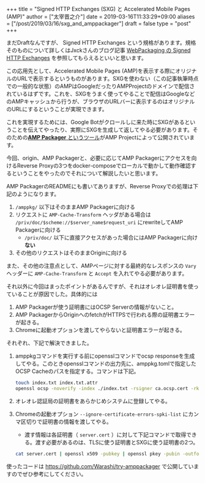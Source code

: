 +++
title = "Signed HTTP Exchanges (SXG) と Accelerated Mobile Pages (AMP)"
author = ["太宰晋之介"]
date = 2019-03-16T11:33:29+09:00
aliases = ["/post/2019/03/16/sxg_and_amppackager"]
draft = false
type = "post"
+++

まだDraftなんですが、 Signed HTTP Exchanges という規格があります。規格そのものについて詳しくはJxckさんのブログ記事 [WebPackaging の Signed HTTP Exchanges](https://blog.jxck.io/entries/2018-12-01/signed-http-exchanges.html) を参照してもらえるといいと思います。

この応用先として、Accelerated Mobile Pages (AMP)を表示する際にオリジナルのURLで表示するというものがあります。SXGを使わない（この記事執筆時点での一般的な状態）のAMPはGoogleだったりAMPProjectのドメインで配信されているはずです。これを、SXGをうまく使ってやることで配信はGoogleなどのAMPキャッシュから行うが、ブラウザのURLバーに表示するのはオリジナルのURLにするということが実現できます。

これを実現するためには、Google Botがクロールしに来た時にSXGがあるということを伝えてやったり、実際にSXGを生成して返してやる必要があります。そのための[**AMP Packager** というツール](https://github.com/ampproject/amppackager)がAMP Projectによって公開されています。

今回、origin、AMP Packagerと、必要に応じてAMP Packagerにアクセスを向けるReverse Proxyの3つをdocker-composeでローカルで動かして動作確認するということをやったのでそれについて解説したいと思います。

AMP PackagerのREADMEにも書いてありますが、Reverse Proxyでの処理は下記のようになります。

1.  `/amppkg/` 以下はそのままAMP Packagerに向ける
2.  リクエストに `AMP-Cache-Transform` ヘッダがある場合は `/priv/doc/$scheme://$server_name$request_uri` にrewriteしてAMP Packagerに向ける
    -   `/priv/doc/` 以下に直接アクセスがあった場合にはAMP Packagerに向け **ない**
3.  その他のリクエストはそのままOriginに向ける

また、その他の注意点として、AMPページに対する最終的なレスポンスの `Vary` ヘッダーに `AMP-Cache-Transform` と `Accept` を入れてやる必要があります。

それ以外に今回はまったポイントがあるんですが、それはオレオレ証明書を使っていることが原因でした。具体的には

1.  AMP Packagerが使う証明書にはOCSP Serverの情報がないこと。
2.  AMP PackagerからOriginへのfetchがHTTPSで行われる際の証明書エラーが起きる。
3.  Chromeに起動オプションを渡してやらないと証明書エラーが起きる。

それぞれ、下記で解決できました。

1.  amppkgコマンドを実行する前にopensslコマンドでocsp responseを生成してやる。このときopensslコマンドの出力先に、amppkg.tomlで指定したOCSP Cacheのパスを指定する。コマンドは下記。
    ```bash
    touch index.txt index.txt.attr
    openssl ocsp -noverify -index ./index.txt -rsigner ca.ocsp.cert -rkey ca.privkey -CA ca.cert -ndays 7 -issuer ca.cert -cert server.cert -respout /tmp/amppkg-ocsp
    ```
2.  オレオレ認証局の証明書をあらかじめシステムに登録してやる。
3.  Chromeの起動オプション `--ignore-certificate-errors-spki-list` にカンマ区切りで証明書の情報を渡してやる。

    -   渡す情報は各証明書（ `server.cert` ）に対して下記コマンドで取得できる。渡す必要があるのは、TLSに使う証明書とSXGに使う証明書の2つ。

    <!--listend-->

    ```bash
    cat server.cert | openssl x509 -pubkey | openssl pkey -pubin -outform der | openssl dgst -sha256 -binary | base64
    ```

使ったコードは <https://github.com/Warashi/try-amppackager> で公開していますのでぜひ参考にしてください。
